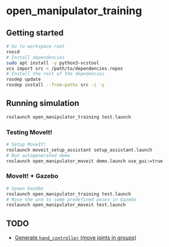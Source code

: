 # open_manipulator_training

## Getting started

```bash
# Go to workspace root
roscd
# Install dependencies
sudo apt install -y python3-vcstool
vcs import src < /path/to/dependencies.repos
# Install the rest of the depedencies
rosdep update
rosdep install --from-paths src -i -y
```

## Running simulation

```bash
roslaunch open_manipulator_training test.launch
```

### Testing MoveIt!

```bash
# Setup MoveIt!
roslaunch moveit_setup_assistant setup_assistant.launch
# Run autogenerated demo
roslaunch open_manipulator_moveit demo.launch use_gui:=true
```

### MoveIt! + Gazebo

```bash
# Spawn Gazebo
roslaunch open_manipulator_training test.launch
# Move the arm to some predefined poses in Gazebo
roslaunch open_manipulator_moveit test.launch
```

## TODO

- [Generate `hand_controller` (move joints in groups)](https://github.com/ekorudiawan/notes/wiki/Motion-Planning-dengan-ROS-dan-MoveIt)
